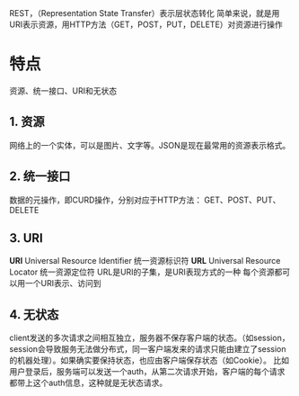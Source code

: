 REST，（Representation State Transfer）表示层状态转化
简单来说，就是用URI表示资源，用HTTP方法（GET，POST，PUT，DELETE）对资源进行操作

# 特点
资源、统一接口、URI和无状态



## 1. 资源

网络上的一个实体，可以是图片、文字等。JSON是现在最常用的资源表示格式。



## 2. 统一接口

数据的元操作，即CURD操作，分别对应于HTTP方法：
GET、POST、PUT、DELETE



## 3. URI

**URI** Universal Resource Identifier 统一资源标识符
**URL** Universal Resource Locator 统一资源定位符
URL是URI的子集，是URI表现方式的一种
每个资源都可以用一个URI表示、访问到



## 4. 无状态

client发送的多次请求之间相互独立，服务器不保存客户端的状态。（如session，session会导致服务无法做分布式，同一客户端发来的请求只能由建立了session的机器处理）。如果确实要保持状态，也应由客户端保存状态（如Cookie）。
比如用户登录后，服务端可以发送一个auth，从第二次请求开始，客户端的每个请求都带上这个auth信息，这种就是无状态请求。